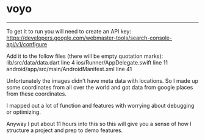# voyo

****

To get it to run you will need to create an API key: 
https://developers.google.com/webmaster-tools/search-console-api/v1/configure 

Add it to the follow files (there will be empty quotation marks): 
lib/src/data/data.dart line 4
ios/Runner/AppDelegate.swift line 11
android/app/src/main/AndroidManifest.xml line 41

Unfortunately the images didn’t have meta data with locations. So I made up some coordinates from all over the world and got data from google places from these coordinates.

I mapped out a lot of function and features with worrying about debugging or optimizing.

Anyway I put about 11 hours into this so this will give you a sense of how I structure a project and prep to demo features.
